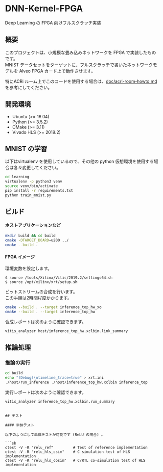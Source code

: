 # DNN-Kernel-FPGA

Deep Learning の FPGA 向けフルスクラッチ実装

## 概要

このプロジェクトは、小規模な畳み込みネットワークを FPGA で実装したものです。  
MNIST データセットをターゲットに、フルスクラッチで書いたネットワークモデルを Alveo FPGA カード上で動作させます。

特にACRi ルーム上でこのコードを使用する場合は、[doc/acri-room-howto.md](doc/acri-room-howto.md) を参考にしてください。

## 開発環境
- Ubuntu (>= 18.04)
- Python (>= 3.5.2)
- CMake (>= 3.11)
- Vivado HLS (>= 2019.2)

## MNIST の学習

以下はvirtualenv を使用しているので、その他の python 仮想環境を使用する場合は各々変更してください。

```sh
cd learning
virtualenv -p python3 venv
source venv/bin/activate
pip install -r requirements.txt
python train_mnist.py
```

## ビルド

#### ホストアプリケーションなど
```sh
mkdir build && cd build
cmake -DTARGET_BOARD=u200 ../
cmake --build .
```

#### FPGA イメージ

環境変数を設定します。  
```
$ source /tools/Xilinx/Vitis/2019.2/settings64.sh
$ source /opt/xilinx/xrt/setup.sh
```

ビットストリームの合成を行います。  
この手順は2時間程度かかります。  
```sh
cmake --build . --target inference_top_hw_xo
cmake --build . --target inference_top_hw
```

合成レポートは次のように確認できます。  
```sh
vitis_analyzer host/inference_top_hw.xclbin.link_summary
```

## 推論処理

### 推論の実行

```sh
cd build
echo "[Debug]\ntimeline_trace=true" > xrt.ini
./host/run_inference ./host/inference_top_hw.xclbin inference_top
```

実行レポートは次のように確認できます。  
```sh
vitis_analyzer inference_top_hw.xclbin.run_summary
```
```

## テスト

#### 単体テスト

以下のようにして単体テストが可能です (ReLU の場合) 。  

```sh
ctest -V -R "relu_ref"         # Test of reference implementation
ctest -V -R "relu_hls_csim"    # C simulation test of HLS implementation
ctest -V -R "relu_hls_cosim"   # C/RTL co-simulation test of HLS implementation
```

